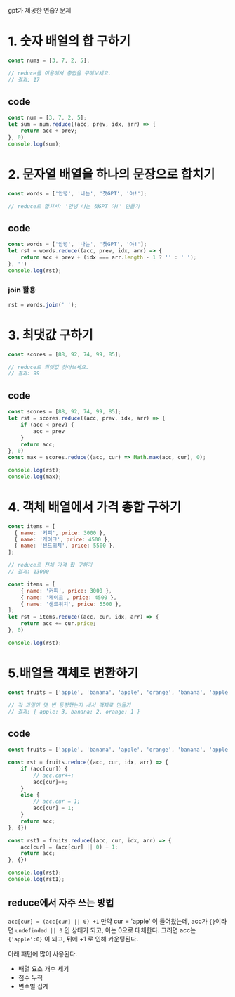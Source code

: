 gpt가 제공한 연습? 문제
# 1. 숫자 배열의 합 구하기
```js
const nums = [3, 7, 2, 5];

// reduce를 이용해서 총합을 구해보세요.
// 결과: 17

```

## code
```js
const num = [3, 7, 2, 5];
let sum = num.reduce((acc, prev, idx, arr) => {
    return acc + prev;
}, 0)
console.log(sum);
```

# 2. 문자열 배열을 하나의 문장으로 합치기
```js
const words = ['안녕', '나는', '챗GPT', '야!'];

// reduce로 합쳐서: '안녕 나는 챗GPT 야!' 만들기
```

## code
```js
const words = ['안녕', '나는', '챗GPT', '야!'];
let rst = words.reduce((acc, prev, idx, arr) => {
    return acc + prev + (idx === arr.length - 1 ? '' : ' ');
}, '')
console.log(rst);
```

### join 활용
```js
rst = words.join(' ');
```

# 3. 최댓값 구하기
```js
const scores = [88, 92, 74, 99, 85];

// reduce로 최댓값 찾아보세요.
// 결과: 99
```

## code
```js
const scores = [88, 92, 74, 99, 85];
let rst = scores.reduce((acc, prev, idx, arr) => {
    if (acc < prev) {
        acc = prev
    }
    return acc;
}, 0)
const max = scores.reduce((acc, cur) => Math.max(acc, cur), 0);

console.log(rst);
console.log(max);
```
# 4. 객체 배열에서 가격 총합 구하기
```js
const items = [
  { name: '커피', price: 3000 },
  { name: '케이크', price: 4500 },
  { name: '샌드위치', price: 5500 },
];

// reduce로 전체 가격 합 구하기
// 결과: 13000
```

```js
const items = [
    { name: '커피', price: 3000 },
    { name: '케이크', price: 4500 },
    { name: '샌드위치', price: 5500 },
];
let rst = items.reduce((acc, cur, idx, arr) => {
    return acc += cur.price;
}, 0)

console.log(rst);
```
# 5.배열을 객체로 변환하기
```js
const fruits = ['apple', 'banana', 'apple', 'orange', 'banana', 'apple'];

// 각 과일이 몇 번 등장했는지 세서 객체로 만들기
// 결과: { apple: 3, banana: 2, orange: 1 }
```
## code
```js
const fruits = ['apple', 'banana', 'apple', 'orange', 'banana', 'apple'];

const rst = fruits.reduce((acc, cur, idx, arr) => {
    if (acc[cur]) {
        // acc.cur++;
        acc[cur]++;
    }
    else {
        // acc.cur = 1;
        acc[cur] = 1;
    }
    return acc;
}, {})

const rst1 = fruits.reduce((acc, cur, idx, arr) => {
    acc[cur] = (acc[cur] || 0) + 1;
    return acc;
}, {})

console.log(rst);
console.log(rst1);
```

## reduce에서 자주 쓰는 방법
`acc[cur] = (acc[cur] || 0) +1`
만약 cur = 'apple' 이 들어왔는데, acc가 `{}`이라면
`undefinded || 0` 인 상태가 되고, 이는 0으로 대체한다.
그러면 acc는 `{'apple':0}` 이 되고, 뒤에 +1 로 인해 카운팅된다.

아래 패턴에 많이 사용된다.
- 배열 요소 개수 세기
- 점수 누적
- 변수별 집계